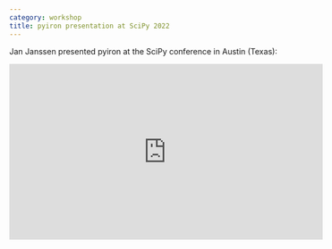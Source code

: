 ```yaml
---
category: workshop
title: pyiron presentation at SciPy 2022
---
```

Jan Janssen presented pyiron at the SciPy conference in Austin (Texas):

<iframe width="560" height="315" src="https://www.youtube.com/embed/BF80bavHUUg" title="YouTube video player" frameborder="0" allow="accelerometer; autoplay; clipboard-write; encrypted-media; gyroscope; picture-in-picture" allowfullscreen></iframe>
